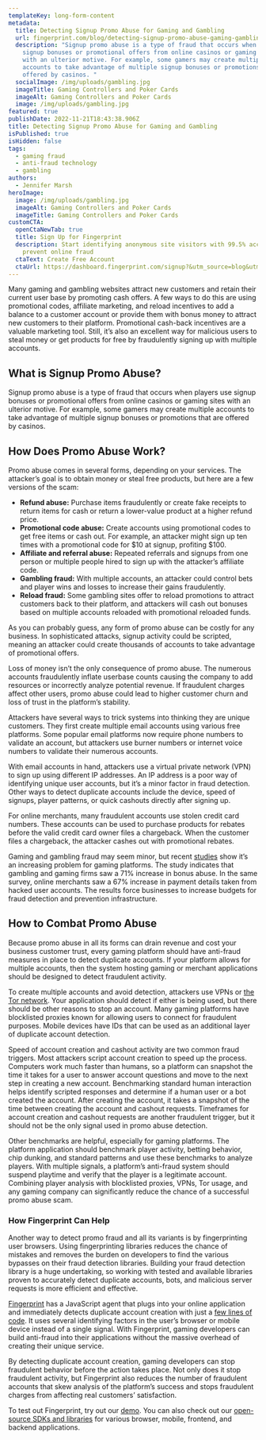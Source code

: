 ```yaml
---
templateKey: long-form-content
metadata:
  title: Detecting Signup Promo Abuse for Gaming and Gambling
  url: fingerprint.com/blog/detecting-signup-promo-abuse-gaming-gambling
  description: "Signup promo abuse is a type of fraud that occurs when players use
    signup bonuses or promotional offers from online casinos or gaming sites
    with an ulterior motive. For example, some gamers may create multiple
    accounts to take advantage of multiple signup bonuses or promotions that are
    offered by casinos. "
  socialImage: /img/uploads/gambling.jpg
  imageTitle: Gaming Controllers and Poker Cards
  imageAlt: Gaming Controllers and Poker Cards
  image: /img/uploads/gambling.jpg
featured: true
publishDate: 2022-11-21T18:43:38.906Z
title: Detecting Signup Promo Abuse for Gaming and Gambling
isPublished: true
isHidden: false
tags:
  - gaming fraud
  - anti-fraud technology
  - gambling
authors:
  - Jennifer Marsh
heroImage:
  image: /img/uploads/gambling.jpg
  imageAlt: Gaming Controllers and Poker Cards
  imageTitle: Gaming Controllers and Poker Cards
customCTA:
  openCtaNewTab: true
  title: Sign Up for Fingerprint
  description: Start identifying anonymous site visitors with 99.5% accuracy to
    prevent online fraud
  ctaText: Create Free Account
  ctaUrl: https://dashboard.fingerprint.com/signup?&utm_source=blog&utm_medium=website&utm_campaign=blog
---
```

Many gaming and gambling websites attract new customers and retain their current user base by promoting cash offers. A few ways to do this are using promotional codes, affiliate marketing, and reload incentives to add a balance to a customer account or provide them with bonus money to attract new customers to their platform. Promotional cash-back incentives are a valuable marketing tool. Still, it’s also an excellent way for malicious users to steal money or get products for free by fraudulently signing up with multiple accounts. 



## What is Signup Promo Abuse?

Signup promo abuse is a type of fraud that occurs when players use signup bonuses or promotional offers from online casinos or gaming sites with an ulterior motive. For example, some gamers may create multiple accounts to take advantage of multiple signup bonuses or promotions that are offered by casinos.



## How Does Promo Abuse Work?

Promo abuse comes in several forms, depending on your services. The attacker’s goal is to obtain money or steal free products, but here are a few versions of the scam:

* **Refund abuse:** Purchase items fraudulently or create fake receipts to return items for cash or return a lower-value product at a higher refund price.
* **Promotional code abuse:** Create accounts using promotional codes to get free items or cash out. For example, an attacker might sign up ten times with a promotional code for $10 at signup, profiting $100.
* **Affiliate and referral abuse:** Repeated referrals and signups from one person or multiple people hired to sign up with the attacker’s affiliate code.
* **Gambling fraud:** With multiple accounts, an attacker could control bets and player wins and losses to increase their gains fraudulently.
* **Reload fraud:** Some gambling sites offer to reload promotions to attract customers back to their platform, and attackers will cash out bonuses based on multiple accounts reloaded with promotional reloaded funds.

As you can probably guess, any form of promo abuse can be costly for any business. In sophisticated attacks, signup activity could be scripted, meaning an attacker could create thousands of accounts to take advantage of promotional offers. 

Loss of money isn’t the only consequence of promo abuse. The numerous accounts fraudulently inflate userbase counts causing the company to add resources or incorrectly analyze potential revenue. If fraudulent charges affect other users, promo abuse could lead to higher customer churn and loss of trust in the platform’s stability.

Attackers have several ways to trick systems into thinking they are unique customers. They first create multiple email accounts using various free platforms. Some popular email platforms now require phone numbers to validate an account, but attackers use burner numbers or internet voice numbers to validate their numerous accounts.

With email accounts in hand, attackers use a virtual private network (VPN) to sign up using different IP addresses. An IP address is a poor way of identifying unique user accounts, but it’s a minor factor in fraud detection. Other ways to detect duplicate accounts include the device, speed of signups, player patterns, or quick cashouts directly after signing up.

For online merchants, many fraudulent accounts use stolen credit card numbers. These accounts can be used to purchase products for rebates before the valid credit card owner files a chargeback. When the customer files a chargeback, the attacker cashes out with promotional rebates. 

Gaming and gambling fraud may seem minor, but recent [studies](https://www.gamblinginsider.com/news/16766/study-71-rise-in-bonus-abuse-reported-by-online-gambling-firms) show it’s an increasing problem for gaming platforms. The study indicates that gambling and gaming firms saw a 71% increase in bonus abuse. In the same survey, online merchants saw a 67% increase in payment details taken from hacked user accounts. The results force businesses to increase budgets for fraud detection and prevention infrastructure.

## How to Combat Promo Abuse

Because promo abuse in all its forms can drain revenue and cost your business customer trust, every gaming platform should have anti-fraud measures in place to detect duplicate accounts. If your platform allows for multiple accounts, then the system hosting gaming or merchant applications should be designed to detect fraudulent activity.

To create multiple accounts and avoid detection, attackers use VPNs or [the Tor network](https://www.myrasecurity.com/en/tor-network/). Your application should detect if either is being used, but there should be other reasons to stop an account. Many gaming platforms have blocklisted proxies known for allowing users to connect for fraudulent purposes. Mobile devices have IDs that can be used as an additional layer of duplicate account detection.

Speed of account creation and cashout activity are two common fraud triggers. Most attackers script account creation to speed up the process. Computers work much faster than humans, so a platform can snapshot the time it takes for a user to answer account questions and move to the next step in creating a new account. Benchmarking standard human interaction helps identify scripted responses and determine if a human user or a bot created the account. After creating the account, it takes a snapshot of the time between creating the account and cashout requests. Timeframes for account creation and cashout requests are another fraudulent trigger, but it should not be the only signal used in promo abuse detection.

Other benchmarks are helpful, especially for gaming platforms. The platform application should benchmark player activity, betting behavior, chip dunking, and standard patterns and use these benchmarks to analyze players. With multiple signals, a platform’s anti-fraud system should suspend playtime and verify that the player is a legitimate account. Combining player analysis with blocklisted proxies, VPNs, Tor usage, and any gaming company can significantly reduce the chance of a successful promo abuse scam.

### How Fingerprint Can Help

Another way to detect promo fraud and all its variants is by fingerprinting user browsers. Using fingerprinting libraries reduces the chance of mistakes and removes the burden on developers to find the various bypasses on their fraud detection libraries. Building your fraud detection library is a huge undertaking, so working with tested and available libraries proven to accurately detect duplicate accounts, bots, and malicious server requests is more efficient and effective. 

[Fingerprint](https://fingerprint.com/) has a JavaScript agent that plugs into your online application and immediately detects duplicate account creation with just a [few lines of code](https://fingerprint.com/use-cases/coupon-promo-abuse/). It uses several identifying factors in the user’s browser or mobile device instead of a single signal. With Fingerprint, gaming developers can build anti-fraud into their applications without the massive overhead of creating their unique service. 

By detecting duplicate account creation, gaming developers can stop fraudulent behavior before the action takes place. Not only does it stop fraudulent activity, but Fingerprint also reduces the number of fraudulent accounts that skew analysis of the platform’s success and stops fraudulent charges from affecting real customers’ satisfaction.

To test out Fingerprint, try out our [demo](https://fingerprint.com/demo/?&utm_source=blog&utm_medium=website&utm_campaign=blog). You can also check out our [open-source SDKs and libraries](https://fingerprint.com/sdk-libraries/) for various browser, mobile, frontend, and backend applications.
